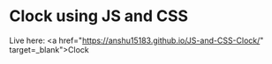 # Clock using JS and CSS

Live here: <a href="https://anshu15183.github.io/JS-and-CSS-Clock/" target=_blank">Clock</a>
